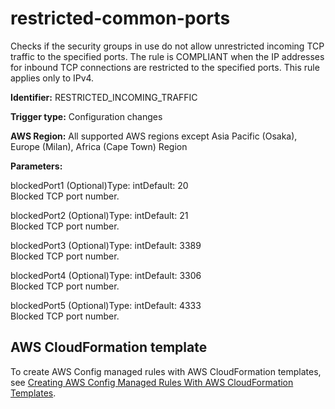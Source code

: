 # restricted\-common\-ports<a name="restricted-common-ports"></a>

Checks if the security groups in use do not allow unrestricted incoming TCP traffic to the specified ports\. The rule is COMPLIANT when the IP addresses for inbound TCP connections are restricted to the specified ports\. This rule applies only to IPv4\. 

**Identifier:** RESTRICTED\_INCOMING\_TRAFFIC

**Trigger type:** Configuration changes

**AWS Region:** All supported AWS regions except Asia Pacific \(Osaka\), Europe \(Milan\), Africa \(Cape Town\) Region

**Parameters:**

blockedPort1 \(Optional\)Type: intDefault: 20  
Blocked TCP port number\.

blockedPort2 \(Optional\)Type: intDefault: 21  
Blocked TCP port number\.

blockedPort3 \(Optional\)Type: intDefault: 3389  
Blocked TCP port number\.

blockedPort4 \(Optional\)Type: intDefault: 3306  
Blocked TCP port number\.

blockedPort5 \(Optional\)Type: intDefault: 4333  
Blocked TCP port number\.

## AWS CloudFormation template<a name="w29aac11c33c17b7d303c15"></a>

To create AWS Config managed rules with AWS CloudFormation templates, see [Creating AWS Config Managed Rules With AWS CloudFormation Templates](aws-config-managed-rules-cloudformation-templates.md)\.